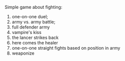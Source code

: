 Simple game about fighting:

1) one-on-one duel;
2) army vs. army battle;
3) full defender army
4) vampire's kiss
5) the lancer strikes back
6) here comes the healer
7) one-on-one straight fights based on position in army
8) weaponize
